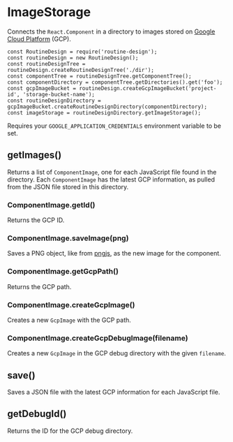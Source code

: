 # ImageStorage

Connects the `React.Component` in a directory to images stored on [Google Cloud Platform](https://cloud.google.com/) (GCP).  
```
const RoutineDesign = require('routine-design');
const routineDesign = new RoutineDesign();
const routineDesignTree = routineDesign.createRoutineDesignTree('./dir');
const componentTree = routineDesignTree.getComponentTree();
const componentDirectory = componentTree.getDirectories().get('foo');
const gcpImageBucket = routineDesign.createGcpImageBucket('project-id', 'storage-bucket-name');
const routineDesignDirectory = gcpImageBucket.createRoutineDesignDirectory(componentDirectory);
const imageStorage = routineDesignDirectory.getImageStorage();
```

Requires your `GOOGLE_APPLICATION_CREDENTIALS` environment variable to be set.

## getImages()

Returns a list of `ComponentImage`, one for each JavaScript file found in the directory. Each `ComponentImage` has the latest GCP information, as pulled from the JSON file stored in this directory.

### ComponentImage.getId()

Returns the GCP ID.

### ComponentImage.saveImage(png)

Saves a PNG object, like from [pngjs](https://www.npmjs.com/package/pngjs), as the new image for the component.

### ComponentImage.getGcpPath()

Returns the GCP path.

### ComponentImage.createGcpImage()

Creates a new `GcpImage` with the GCP path.

### ComponentImage.createGcpDebugImage(filename)

Creates a new `GcpImage` in the GCP debug directory with the given `filename`.

## save()

Saves a JSON file with the latest GCP information for each JavaScript file.

## getDebugId()

Returns the ID for the GCP debug directory.

